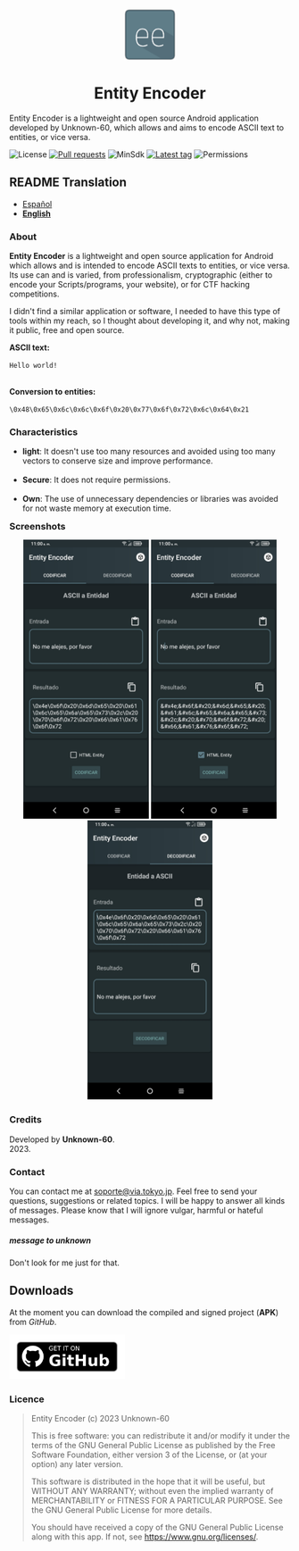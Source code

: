<p align="center">
<img src="https://github.com/Unknown-60/EntityEncoder/blob/main/com/unknown60/metadata/android/es/app_icon.png" height="92" />
</p>
<h1 align="center">Entity Encoder</h1>

Entity Encoder is a lightweight and open source Android application developed by Unknown-60, which allows and aims to encode ASCII text to entities, or vice versa.

![License](https://img.shields.io/badge/License-GPL%2F3.0-orange?style=flat)
[![Pull requests](https://img.shields.io/github/issues-pr/Unknown-60/EntityEncoder.svg?style=flat)](https://github.com/Unknown-60/EntityEncoder/pulls)
![MinSdk](https://img.shields.io/badge/Minimum%20SDK-21%20(Lollipop)-839192?style=flat&logo=android&logoColor=green)
[![Latest tag](https://img.shields.io/github/tag/Unknown-60/EntityEncoder.svg?style=flat)](https://github.com/Unknown-60/EntityEncoder/tags)
![Permissions](https://img.shields.io/badge/permissions-0-brightgreen?style=flat&logo=iconify&logoColor=green)

## README Translation
- [Español](https://github.com/Unknown-60/EntityEncoder/main/com/unknown60/metadata/android/es/README.md)
- [<b>English</b>](https://github.com/Unknown-60/EntityEncoder/blob/main/com/unknown60/metadata/android/en-US/README.md)
### About

**Entity Encoder** is a lightweight and open source application for Android which allows and is intended to encode ASCII texts to entities, or vice versa.  Its use can and is varied, from professionalism, cryptographic (either to encode your Scripts/programs, your website), or for CTF hacking competitions.

I didn't find a similar application or software, I needed to have this type of tools within my reach, so I thought about developing it, and why not, making it public, free and open source.

<p><b>ASCII text:</b></p>
<code>Hello world!</code>
<p><br /><b>Conversion to entities:</b></p>
<code>\0x48\0x65\0x6c\0x6c\0x6f\0x20\0x77\0x6f\0x72\0x6c\0x64\0x21</code>

### Characteristics
- <b>light</b>: It doesn't use too many resources and avoided using too many vectors to conserve size and improve performance.<br /><br />
- <b>Secure</b>: It does not require permissions.<br /><br />
- <b>Own</b>: The use of unnecessary dependencies or libraries was avoided for not waste memory at execution time.

<summary><h3 style="display: inline">Screenshots</h3></summary>

<p align="center">
<img src="https://github.com/Unknown-60/EntityEncoder/blob/main/com/unknown60/metadata/android/es/Screenshot_01.jpg" height="500"/>
<img src="https://github.com/Unknown-60/EntityEncoder/blob/main/com/unknown60/metadata/android/es/Screenshot_02.jpg" height="500"/>
<img src="https://github.com/Unknown-60/EntityEncoder/blob/main/com/unknown60/metadata/android/es/Screenshot_03.jpg" height="500"/>
</p>

### Credits

Developed by **Unknown-60**.<br/>
2023.

### Contact

You can contact me at [soporte@via.tokyo.jp](mailto:soporte@via.tokyo.jp).
Feel free to send your questions, suggestions or related topics.
I will be happy to answer all kinds of messages. Please know that I will ignore vulgar, harmful or hateful messages.

##### message to unknown
Don't look for me just for that.

## Downloads

At the moment you can download the compiled and signed project (****APK****) from *GitHub*.

[<img src="https://raw.githubusercontent.com/Unknown-60/Unknown-60.github.io/main/assets/get-it-on-github.png"
     alt="Get it on GitHub"
     height="80">](https://github.com/Unknown-60/EntityEncoder/releases/latest)

### Licence

> Entity Encoder (c) 2023 Unknown-60
> 
> This is free software: you can redistribute it and/or modify it under the terms of the GNU General Public License as published by the Free Software Foundation, either version 3 of the License, or (at your option) any later version.
> 
> This software is distributed in the hope that it will be useful, but WITHOUT ANY WARRANTY; without even the implied warranty of MERCHANTABILITY or FITNESS FOR A PARTICULAR PURPOSE. See the GNU General Public License for more details.
> 
> You should have received a copy of the GNU General Public License along with this app. If not, see https://www.gnu.org/licenses/.
